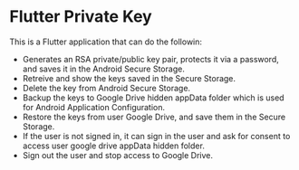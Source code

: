 # Flutter Private Key

This is a Flutter application that can do the followin:
* Generates an RSA private/public key pair, protects it via a password, and saves it in the Android Secure Storage.
* Retreive and show the keys saved in the Secure Storage.
* Delete the key from Android Secure Storage.
* Backup the keys to Google Drive hidden appData folder which is used for Android Application Configuration.
* Restore the keys from user Google Drive, and save them in the Secure Storage.
* If the user is not signed in, it can sign in the user and ask for consent to access user google drive appData hidden folder.
* Sign out the user and stop access to Google Drive.
